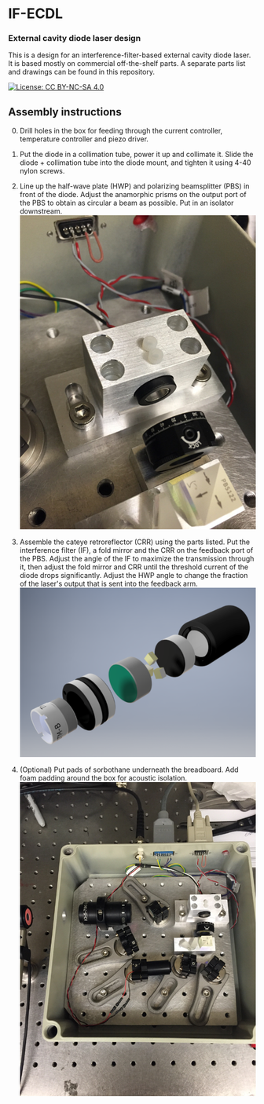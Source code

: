 # IF-ECDL

### External cavity diode laser design

This is a design for an interference-filter-based external cavity diode laser. It is based mostly on commercial off-the-shelf parts. A separate parts list and drawings can be found in this repository.

[![License: CC BY-NC-SA 4.0](https://licensebuttons.net/l/by-nc-sa/4.0/80x15.png)](https://creativecommons.org/licenses/by-nc-sa/4.0/)

## Assembly instructions

0. Drill holes in the box for feeding through the current controller, temperature controller and piezo driver.

1. Put the diode in a collimation tube, power it up and collimate it. Slide the diode + collimation tube into the diode mount, and tighten it using 4-40 nylon screws.

2. Line up the half-wave plate (HWP) and polarizing beamsplitter (PBS) in front of the diode. Adjust the anamorphic prisms on the output port of the PBS to obtain as circular a beam as possible. Put in an isolator downstream.
![Mount, HWP](photos/mount_hwp_beamsplitter_prisms.jpg)

3. Assemble the cateye retroreflector (CRR) using the parts listed. Put the interference filter (IF), a fold mirror and the CRR on the feedback port of the PBS. Adjust the angle of the IF to maximize the transmission through it, then adjust the fold mirror and CRR until the threshold current of the diode drops significantly. Adjust the HWP angle to change the fraction of the laser's output that is sent into the feedback arm.
![Retroreflector](photos/cateye_retroreflector.png)

4. (Optional) Put pads of sorbothane underneath the breadboard. Add foam padding around the box for acoustic isolation.
![Assembled laser](photos/assembled_laser.jpg)

